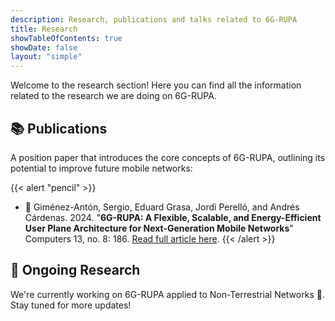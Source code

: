 ```yaml
---
description: Research, publications and talks related to 6G-RUPA
title: Research
showTableOfContents: true
showDate: false
layout: "simple"
---
```


Welcome to the research section! Here you can find all the information related to the research we are doing on 6G-RUPA.

## 📚 Publications

A position paper that introduces the core concepts of 6G-RUPA, outlining its potential to improve future mobile networks:

{{< alert "pencil" >}}

* 📄 Giménez-Antón, Sergio, Eduard Grasa, Jordi Perelló, and Andrés Cárdenas. 2024. "**6G-RUPA: A Flexible, Scalable, and Energy-Efficient User Plane Architecture for Next-Generation Mobile Networks**" Computers 13, no. 8: 186. [Read full article here](https://doi.org/10.3390/computers13080186).
{{< /alert  >}}



## 🔬 Ongoing Research

We're currently working on 6G-RUPA applied to Non-Terrestrial Networks :satellite:. Stay tuned for more updates!
